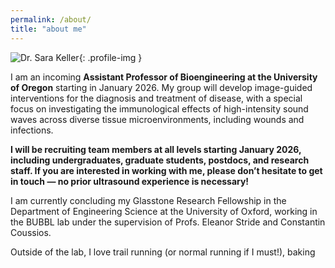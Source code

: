 ```yaml
---
permalink: /about/
title: "about me"
---
```


![Dr. Sara Keller](assets/images/sara-keller.jpg){: .profile-img }

I am an incoming **Assistant Professor of Bioengineering at the University of Oregon** starting in January 2026. My group will develop image-guided interventions for the diagnosis and treatment of disease, with a special focus on investigating the immunological effects of high-intensity sound waves across diverse tissue microenvironments, including wounds and infections.

**I will be recruiting team members at all levels starting January 2026, including undergraduates, graduate students, postdocs, and research staff. If you are interested in working with me, please don’t hesitate to get in touch — no prior ultrasound experience is necessary!**

I am currently concluding my Glasstone Research Fellowship in the Department of Engineering Science at the University of Oxford, working in the BUBBL lab under the supervision of Profs. Eleanor Stride and Constantin Coussios.

Outside of the lab, I love trail running (or normal running if I must!), baking
